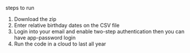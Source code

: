 steps to run
1. Download the zip
2. Enter relative birthday dates on the CSV file
3. Login into your email and enable two-step authentication then you can have app-password login
4. Run the code in a cloud to last all year
